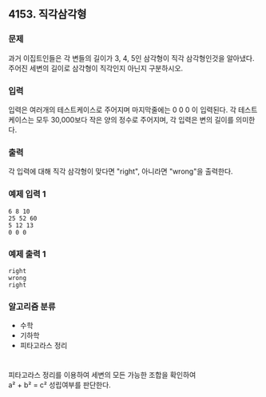 ## 4153. 직각삼각형
### 문제
과거 이집트인들은 각 변들의 길이가 3, 4, 5인 삼각형이 직각 삼각형인것을 알아냈다. 주어진 세변의 길이로 삼각형이 직각인지 아닌지 구분하시오.

### 입력
입력은 여러개의 테스트케이스로 주어지며 마지막줄에는 0 0 0 이 입력된다. 각 테스트케이스는 모두 30,000보다 작은 양의 정수로 주어지며, 각 입력은 변의 길이를 의미한다.

### 출력
각 입력에 대해 직각 삼각형이 맞다면 "right", 아니라면 "wrong"을 출력한다.

### 예제 입력 1
```
6 8 10
25 52 60
5 12 13
0 0 0
```

### 예제 출력 1
``` 
right
wrong
right
```

### 알고리즘 분류
* 수학
* 기하학
* 피타고라스 정리
  
#

피타고라스 정리를 이용하여 세변의 모든 가능한 조합을 확인하여  
a² + b² = c² 성립여부를 판단한다.
